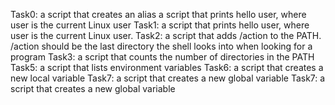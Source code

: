 Task0: a script that creates an alias
 a script that prints hello user, where user is the current Linux user
Task1: a script that prints hello user, where user is the current Linux user.
Task2: a script that adds /action to the PATH. /action should be the last directory the shell looks into when looking for a program
Task3: a script that counts the number of directories in the PATH
Task5: a script that lists environment variables
Task6: a script that creates a new local variable
Task7: a script that creates a new global variable
Task7: a script that creates a new global variable
